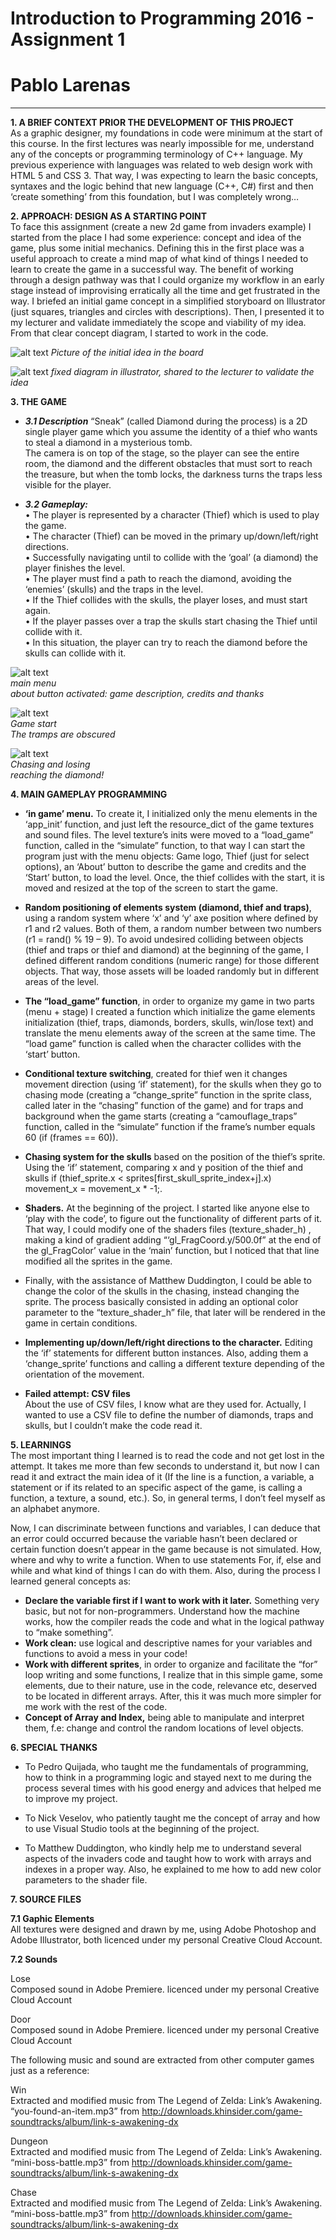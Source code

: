 # Introduction to Programming 2016 - Assignment 1  
# Pablo Larenas
  
--------------------------------------------------------------------------------   

**1. A BRIEF CONTEXT PRIOR THE DEVELOPMENT OF THIS PROJECT**  
As a graphic designer, my foundations in code were minimum at the start of this course. In the first lectures was nearly impossible for me, understand any of the concepts or programming terminology of C++ language. My previous experience with languages was related to web design work with HTML 5 and CSS 3. That way, I was expecting to learn the basic concepts, syntaxes and the logic behind that new language (C++, C#) first  and then ‘create something’ from this foundation, but I was completely wrong…  

**2. APPROACH: DESIGN AS A STARTING POINT**  
To face this assignment (create a new 2d game from invaders example) I started from the place I had some experience: concept and idea of the game, plus some initial mechanics. Defining this in the first place was a useful approach to create a mind map of what kind of things I needed to learn to create the game in a successful way. The benefit of working through a design pathway was that I could organize my workflow in an early stage instead of improvising erratically all the time and get frustrated in the way. 
I briefed an initial game concept in a simplified storyboard on Illustrator (just squares, triangles and circles with descriptions). Then, I presented it to my lecturer and validate immediately the scope and viability of my idea. From that clear concept diagram, I started to work in the code.  
  
![alt text](https://github.com/Pablolarenas/octet/blob/master/octet/assets/diamonds/idea_images/IMG-20161008-WA0000.jpg)
*Picture of the initial idea in the board*  

![alt text](https://github.com/Pablolarenas/octet/blob/master/octet/assets/diamonds/idea_images/Chasing%20Diamonds-01.png)
*fixed diagram in illustrator, shared to the lecturer to validate the idea* 
  
**3. THE GAME**   
- ***3.1 Description***
	“Sneak” (called Diamond during the process) is a 2D single player game which you assume the identity of a thief who wants to 		steal a diamond in a mysterious tomb.  
	The camera is on top of the stage, so the player can see the entire room, the diamond and the different obstacles that must sort 	 to reach the treasure, but when the tomb locks, the darkness turns the traps less visible for the player.  

- ***3.2 Gameplay:***  
	• The player is represented by a character (Thief) which is used to play the game.  
	• The character (Thief) can be moved in the primary up/down/left/right directions.  
	• Successfully navigating until to collide with the ‘goal’ (a diamond) the player finishes the level.   
	• The player must find a path to reach the diamond, avoiding the ‘enemies’ (skulls) and the traps in the level.  
	• If the Thief collides with the skulls, the player loses, and must start again.  
	• If the player passes over a trap the skulls start chasing the Thief until collide with it.   
	• In this situation, the player can try to reach the diamond before the skulls can collide with it.  
	
![alt text](https://github.com/Pablolarenas/octet/blob/master/octet/assets/diamonds/game_shoots/1.png)  
*main menu*  
*about button activated: game description, credits and thanks*  

![alt text](https://github.com/Pablolarenas/octet/blob/master/octet/assets/diamonds/game_shoots/2.png)  
*Game start*  
*The tramps are obscured*  

![alt text](https://github.com/Pablolarenas/octet/blob/master/octet/assets/diamonds/game_shoots/3.png)  
*Chasing and losing*  
*reaching the diamond!*  
 
  
**4. MAIN GAMEPLAY PROGRAMMING**  
- **‘in game’ menu.** To create it, I initialized only the menu elements in the ‘app_init’ function, and just left the resource_dict of the game textures and sound files. The level texture’s inits were moved to a “load_game” function, called in the “simulate” function, to that way I can start the program just with the menu objects: Game logo, Thief (just for select options), an ‘About’ button to describe the game and credits and the ‘Start’ button, to load the level. Once, the thief collides with the start, it is moved and resized at the top of the screen to start the game.  
  
- **Random positioning of elements system (diamond, thief and traps)**, using a random system where ‘x’ and ‘y’ axe position where defined by r1 and r2 values. Both of them, a random number between two numbers (r1 = rand() % 19 – 9). 
To avoid undesired colliding between objects (thief and traps or thief and diamond) at the beginning of the game, I defined different random conditions (numeric range) for those different objects. That way, those assets will be loaded randomly but in different areas of the level.  

- **The “load_game” function**, in order to organize my game in two parts (menu + stage) I created a function which initialize the game elements initialization (thief, traps, diamonds, borders, skulls, win/lose text) and translate the menu elements away of the screen at the same time.  The “load game” function is called when the character collides with the ‘start’ button.  

- **Conditional texture switching**, created for thief wen it changes movement direction (using ‘if’ statement), for the skulls when they go to chasing mode (creating a “change_sprite” function in the sprite class, called later in the “chasing” function of the game) and for traps and background when the game starts (creating a “camouflage_traps” function, called in the “simulate” function if the frame’s number equals 60 (if (frames == 60)).  

- **Chasing system for the skulls** based on the position of the thief’s sprite. Using the ‘if’ statement, comparing x and y position of the thief and skulls if (thief_sprite.x < sprites[first_skull_sprite_index+j].x) movement_x = movement_x * -1;.  

- **Shaders.** At the beginning of the project. I started like anyone else to ‘play with the code’, to figure out the functionality of different parts of it. That way, I could modify one of the shaders files (texture_shader_h) , making a kind of gradient adding “‘gl_FragCoord.y/500.0f” at the end of the gl_FragColor’ value in the ‘main’ function, but I noticed that that line modified all the sprites in the game.  

- Finally, with the assistance of Matthew Duddington, I could be able to change the color of the skulls in the chasing, instead changing the sprite. The process basically consisted in adding an optional color parameter to the “texture_shader_h” file, that later will be rendered in the game in certain conditions.  

- **Implementing up/down/left/right directions to the character.** Editing the ‘if’ statements for different button instances. Also, adding them a ‘change_sprite’ functions and calling a different texture depending of the orientation of the movement.  

- **Failed attempt: CSV files**  
About the use of CSV files, I know what are they used for. Actually, I wanted to use a CSV file to define the number of diamonds, traps and skulls, but I couldn’t make the code read it.  
  
  
**5. LEARNINGS**  
The most important thing I learned is to read the code and not get lost in the attempt. It takes me more than few seconds to understand it, but now I can read it and extract the main idea of it (If the line is a function, a variable, a statement or if its related to an specific aspect of the game, is calling a function, a texture, a sound, etc.). So, in general terms, I don’t feel myself as an alphabet anymore.  

Now, I can discriminate between functions and variables, I can deduce that an error could occurred because the variable hasn’t been declared or certain function doesn’t appear in the game because is not simulated. How, where and why to write a function. When to use statements For, if, else and while and what kind of things I can do with them. Also, during the process I learned general concepts as:  

- **Declare the variable first if I want to work with it later.** Something very basic, but not for non-programmers. Understand how the machine works, how the compiler reads the code and what in the logical pathway to “make something”.  
- **Work clean:** use logical and descriptive names for your variables and functions to avoid a mess in your code!  
- **Work with different sprites**, in order to organize and facilitate the “for” loop writing and some functions, I realize that in this simple game, some elements, due to their nature, use in the code, relevance etc, deserved to be located in different arrays. After, this it was much more simpler for me work with the rest of the code.    
- **Concept of Array and Index,** being able to manipulate and interpret them, f.e: change and control the random locations of level objects. 

**6. SPECIAL THANKS**  

- To Pedro Quijada, who taught me the fundamentals of programming, how to think in a programming logic and stayed next to me during the process several times with his good energy and advices that helped me to improve my project.  

- To Nick Veselov, who patiently taught me the concept of array and how to use Visual Studio tools at the beginning of the project.  

- To Matthew Duddington, who kindly help me to understand several aspects of the invaders code and taught how to work with arrays and indexes in a proper way. Also, he explained to me how to add new color parameters to the shader file.  
  
    
    
**7. SOURCE FILES**  
  
**7.1 Gaphic Elements**  
All textures were designed and drawn by me, using Adobe Photoshop and Adobe Illustrator, both licenced under my personal Creative Cloud Account.  

**7.2 Sounds**  

Lose  
Composed sound in Adobe Premiere. licenced under my personal Creative Cloud Account  

Door  
Composed sound in Adobe Premiere. licenced under my personal Creative Cloud Account  
  
The following music and sound are extracted from other computer games just as a reference:  

Win  
Extracted and modified music from The Legend of Zelda: Link’s Awakening.  
“you-found-an-item.mp3” from http://downloads.khinsider.com/game-soundtracks/album/link-s-awakening-dx  

Dungeon  
Extracted and modified music from The Legend of Zelda: Link’s Awakening.  
“mini-boss-battle.mp3” from http://downloads.khinsider.com/game-soundtracks/album/link-s-awakening-dx  

Chase  
Extracted and modified music from The Legend of Zelda: Link’s Awakening.  
“mini-boss-battle.mp3” from http://downloads.khinsider.com/game-soundtracks/album/link-s-awakening-dx  

  
